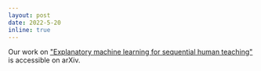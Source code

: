 ```yaml
---
layout: post
date: 2022-5-20
inline: true
---
```


Our work on <ins>["Explanatory machine learning for sequential human teaching"](https://arxiv.org/abs/2205.10250)</ins> is accessible on arXiv.
